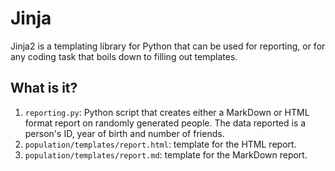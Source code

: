 # Jinja

Jinja2 is a templating library for Python that can be used for reporting,
or for any coding task that boils down to filling out templates.

## What is it?

1. `reporting.py`: Python script that creates either a MarkDown or HTML format
   report on randomly generated people.  The data reported is a person's ID,
   year of birth and number of friends.
1. `population/templates/report.html`: template for the HTML report.
1. `population/templates/report.md`: template for the MarkDown report.
